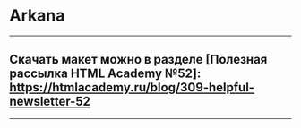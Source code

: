 # Arkana


---
## Скачать макет можно в разделе [Полезная рассылка HTML Academy №52]: https://htmlacademy.ru/blog/309-helpful-newsletter-52


---
<!-- 
[travis-image]: https://travis-ci.com/AlekseyKopasov/halcyon.svg?branch=master
[travis-url]: https://travis-ci.com/AlekseyKopasov/halcyon
[dependency-image]: https://david-dm.org/AlekseyKopasov/halcyon/dev-status.svg?style=flat-square
[dependency-url]: https://david-dm.org/AlekseyKopasov/halcyon.svg -->
